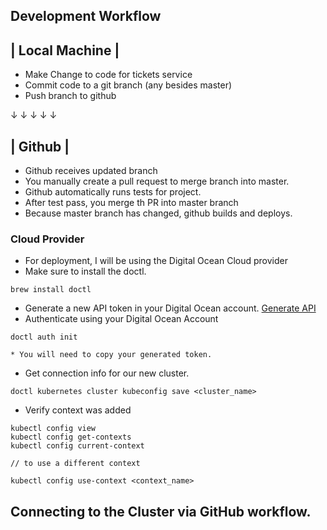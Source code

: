 ## Development Workflow

| Local Machine |
-----------------
* Make Change to code for tickets service
* Commit code to a git branch (any besides master)
* Push branch to github

&darr; &darr; &darr; &darr; &darr;

| Github |
-------------
* Github receives updated branch
* You manually create a pull request to merge branch into master.
* Github automatically runs tests for project.
* After test pass, you merge th PR into master branch
* Because master branch has changed, github builds and deploys.

### Cloud Provider

* For deployment, I will be using the Digital Ocean Cloud provider
* Make sure to install the doctl.
```shell
brew install doctl
```
* Generate a new API token in your Digital Ocean account. [Generate API](https://docs.digitalocean.com/reference/api/create-personal-access-token/)
* Authenticate using your Digital Ocean Account
```shell
doctl auth init
```
    * You will need to copy your generated token.
* Get connection info for our new cluster.
```shell
doctl kubernetes cluster kubeconfig save <cluster_name>
```
* Verify context was added
```shell
kubectl config view
kubectl config get-contexts
kubectl config current-context

// to use a different context

kubectl config use-context <context_name> 
```

## Connecting to the Cluster via GitHub workflow.
